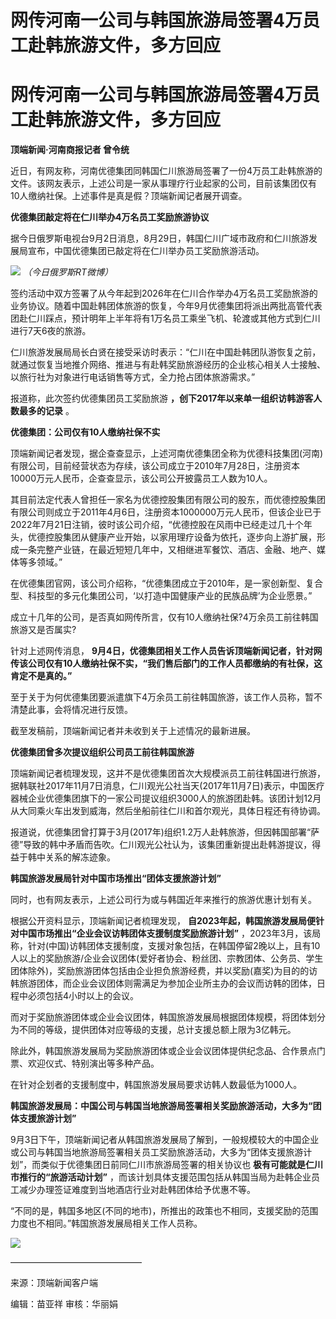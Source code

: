 # 网传河南一公司与韩国旅游局签署4万员工赴韩旅游文件，多方回应

# 网传河南一公司与韩国旅游局签署4万员工赴韩旅游文件，多方回应

**顶端新闻·河南商报记者 曾令统**

近日，有网友称，河南优德集团同韩国仁川旅游局签署了一份4万员工赴韩旅游的文件。该网友表示，上述公司是一家从事理疗行业起家的公司，目前该集团仅有10人缴纳社保。上述事件是真是假？顶端新闻记者展开调查。

**优德集团敲定将在仁川举办4万名员工奖励旅游协议**

据今日俄罗斯电视台9月2日消息，8月29日，韩国仁川广域市政府和仁川旅游发展局宣布，中国优德集团已敲定将在仁川举办员工奖励旅游活动。

![](https://inews.gtimg.com/om_bt/Ow-9yhgdVpfz58Lo0IuVow07o8dnpyLkztozTGJN7fjVsAA/1000)
_（今日俄罗斯RT微博）_

签约活动中双方签署了从今年起到2026年在仁川合作举办4万名员工奖励旅游的业务协议。随着中国赴韩团体旅游的恢复，今年9月优德集团将派出两批高管代表团赴仁川踩点，预计明年上半年将有1万名员工乘坐飞机、轮渡或其他方式到仁川进行7天6夜的旅游。

仁川旅游发展局局长白贤在接受采访时表示：“仁川在中国赴韩团队游恢复之前，就通过恢复当地推介网络、推进与有赴韩奖励旅游经历的企业核心相关人士接触、以旅行社为对象进行电话销售等方式，全力抢占团体旅游需求。”

报道称，此次签约优德集团员工奖励旅游 **，创下2017年以来单一组织访韩游客人数最多的记录** 。

**优德集团：公司仅有10人缴纳社保不实**

顶端新闻记者发现，据企查查显示，上述河南优德集团全称为优德科技集团(河南)有限公司，目前经营状态为存续，该公司成立于2010年7月28日，注册资本10000万元人民币，企查查显示，该公司公开披露员工人数为10人。

其目前法定代表人曾担任一家名为优德控股集团有限公司的股东，而优德控股集团有限公司则成立于2011年4月6日，注册资本1000000万元人民币，但该企业已于2022年7月21日注销，彼时该公司介绍，“优德控股在风雨中已经走过几十个年头，优德控股集团从健康产业开始，以家用理疗设备为依托，逐步向上游扩展，形成一条完整产业链，在最近短短几年中，又相继进军餐饮、酒店、金融、地产、媒体等多领域。”

在优德集团官网，该公司介绍称，“优德集团成立于2010年，是一家创新型、复合型、科技型的多元化集团公司，‘以打造中国健康产业的民族品牌’为企业愿景。”

成立十几年的公司，是否真如网传所言，仅有10人缴纳社保?4万余员工前往韩国旅游又是否属实?

针对上述网传消息，
**9月4日，优德集团相关工作人员告诉顶端新闻记者，针对网传该公司仅有10人缴纳社保不实，“我们售后部门的工作人员都缴纳的有社保，这肯定不是真的。”**

至于关于为何优德集团要派遣旗下4万余员工前往韩国旅游，该工作人员称，暂不清楚此事，会将情况进行反馈。

截至发稿前，顶端新闻记者并未收到关于上述情况的最新进展。

**优德集团曾多次提议组织公司员工前往韩国旅游**

顶端新闻记者梳理发现，这并不是优德集团首次大规模派员工前往韩国进行旅游，据韩联社2017年11月7日消息，仁川观光公社当天(2017年11月7日)表示，中国医疗器械企业优德集团旗下的一家公司提议组织3000人的旅游团赴韩。该团计划12月从大同乘火车出发到威海，然后坐船前往仁川和首尔观光，具体日程还有待协调。

报道说，优德集团曾打算于3月(2017年)组织1.2万人赴韩旅游，但因韩国部署“萨德”导致的韩中矛盾而告吹。仁川观光公社认为，该集团重新提出赴韩游提议，得益于韩中关系的解冻迹象。

**韩国旅游发展局针对中国市场推出“团体支援旅游计划”**

同时，也有网友表示，上述公司行为或与韩国近年来推行的旅游优惠计划有关。

根据公开资料显示，顶端新闻记者梳理发现， **自2023年起，韩国旅游发展局便针对中国市场推出“企业会议访韩团体支援制度奖励旅游计划”**
，2023年3月，该局称，针对(中国)访韩团体支援制度，支援对象包括，在韩国停留2晚以上，且有10人以上的奖励旅游/企业会议团体(爱好者协会、粉丝团、宗教团体、公务员、学生团体除外)，奖励旅游团体包括由企业担负旅游经费，并以奖励(嘉奖)为目的的访韩旅游团体，而企业会议团体则需满足为参加企业所主办的会议而访韩的团体，日程中必须包括4小时以上的会议。

而对于奖励旅游团体或企业会议团体，韩国旅游发展局根据团体规模，将团体划分为不同的等级，提供团体对应等级的支援，总计支援总额上限为3亿韩元。

除此外，韩国旅游发展局为奖励旅游团体或企业会议团体提供纪念品、合作景点门票、欢迎仪式、特别演出等多种产品。

在针对企划者的支援制度中，韩国旅游发展局要求访韩人数最低为1000人。

**韩国旅游发展局：中国公司与韩国当地旅游局签署相关奖励旅游活动，大多为“团体支援旅游计划”**

9月3日下午，顶端新闻记者从韩国旅游发展局了解到，一般规模较大的中国企业或公司与韩国当地旅游局签署相关员工奖励旅游活动，大多为“团体支援旅游计划”，而类似于优德集团日前同仁川市旅游局签署的相关协议也
**极有可能就是仁川市推行的“旅游活动计划”** ，而该计划具体支援范围包括从韩国当局为赴韩企业员工减少办理签证难度到当地酒店行业对赴韩团体给予优惠不等。

“不同的是，韩国多地区(不同的地市)，所推出的政策也不相同，支援奖励的范围力度也不相同。”韩国旅游发展局相关工作人员称。

![](https://inews.gtimg.com/om_bt/OIzwpBtCfHKFnWGX2m1xvozwjGLOQMJV9HPTRUKE93eZcAA/1000)

———————————————

来源：顶端新闻客户端

编辑：苗亚祥 审核：华丽娟


